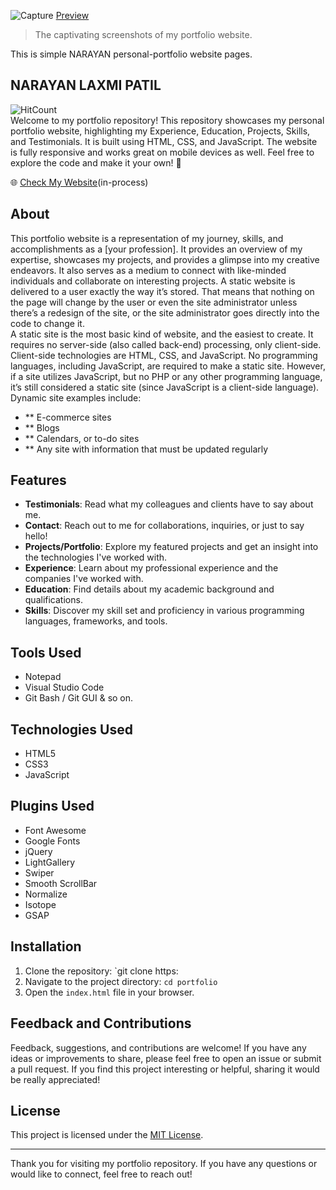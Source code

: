 ![Capture](https://github.com/narayanlaxmi-dev/Personal-Portfolio/assets/151113796/85c3b5b5-8ffb-498c-b666-c3052f83c25d)
[Preview](https://narayanlaxmi-dev.github.io/Personal-Portfolio/)
> The captivating screenshots of my portfolio website.

This is simple NARAYAN personal-portfolio website pages.

## NARAYAN LAXMI PATIL
![HitCount](https://komarev.com/ghpvc/?username=karthik558&style=flat-round&color=890F0D&label=PROJECT-VIEWS)<br>
Welcome to my portfolio repository! This repository showcases my personal portfolio website, highlighting my Experience, Education, Projects, Skills, and Testimonials. It is built using HTML, CSS, and JavaScript. The website is fully responsive and works great on mobile devices as well. Feel free to explore the code and make it your own! 🚀

🌐 [Check My Website](https://narayanpatil.com)(in-process)

## About

This portfolio website is a representation of my journey, skills, and accomplishments as a [your profession]. It provides an overview of my expertise, showcases my projects, and provides a glimpse into my creative endeavors. It also serves as a medium to connect with like-minded individuals and collaborate on interesting projects.
A static website is delivered to a user exactly the way it’s stored. That means that nothing on the page will change by the user or even the site administrator unless there’s a redesign of the site, or the site administrator goes directly into the code to change it.  
A static site is the most basic kind of website, and the easiest to create. It requires no server-side (also called back-end) processing, only client-side. Client-side technologies are HTML, CSS, and JavaScript.
No programming languages, including JavaScript, are required to make a static site. However, if a site utilizes JavaScript, but no PHP or any other programming language, it’s still considered a static site (since JavaScript is a client-side language).
Dynamic site examples include:
   - ** E-commerce sites
   - ** Blogs
   - ** Calendars, or to-do sites
   - ** Any site with information that must be updated regularly

## Features

- **Testimonials**: Read what my colleagues and clients have to say about me.
- **Contact**: Reach out to me for collaborations, inquiries, or just to say hello!
- **Projects/Portfolio**: Explore my featured projects and get an insight into the technologies I've worked with.
- **Experience**: Learn about my professional experience and the companies I've worked with.
- **Education**: Find details about my academic background and qualifications.
- **Skills**: Discover my skill set and proficiency in various programming languages, frameworks, and tools.
  
## Tools Used
- Notepad
- Visual Studio Code
- Git Bash / Git GUI & so on.
  
## Technologies Used

- HTML5
- CSS3
- JavaScript

## Plugins Used
- Font Awesome
- Google Fonts
- jQuery
- LightGallery
- Swiper
- Smooth ScrollBar 
- Normalize
- Isotope
- GSAP

## Installation

1. Clone the repository: `git clone https:
2. Navigate to the project directory: `cd portfolio`
3. Open the `index.html` file in your browser.

## Feedback and Contributions

Feedback, suggestions, and contributions are welcome! If you have any ideas or improvements to share, please feel free to open an issue or submit a pull request. If you find this project interesting or helpful, sharing it would be really appreciated!

## License

This project is licensed under the [MIT License](LICENSE).

---

Thank you for visiting my portfolio repository. If you have any questions or would like to connect, feel free to reach out! 
